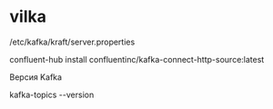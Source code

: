 # vilka

/etc/kafka/kraft/server.properties

confluent-hub install confluentinc/kafka-connect-http-source:latest

Версия Kafka 

kafka-topics --version
